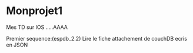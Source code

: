 # Monprojet1
Mes TD sur IOS .....AAAA

Premier sequence:(espdb_2.2)
Lire le fiche attachement de couchDB ecris en JSON
